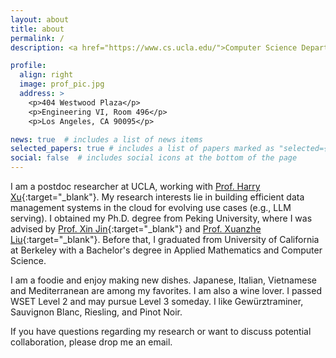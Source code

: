 ```yaml
---
layout: about
title: about
permalink: /
description: <a href="https://www.cs.ucla.edu/">Computer Science Department</a>.  <a href="https://www.ucla.edu/">UCLA</a>. 

profile:
  align: right
  image: prof_pic.jpg
  address: >
    <p>404 Westwood Plaza</p>
    <p>Engineering VI, Room 496</p>
    <p>Los Angeles, CA 90095</p>

news: true  # includes a list of news items
selected_papers: true # includes a list of papers marked as "selected={true}"
social: false  # includes social icons at the bottom of the page
---
```

I am a postdoc researcher at UCLA, working with [Prof. Harry Xu](https://web.cs.ucla.edu/~harryxu/){:target="\_blank"}. My research interests lie in building efficient data management systems in the cloud for evolving use cases (e.g., LLM serving). I obtained my Ph.D. degree from Peking University, where I was advised by [Prof. Xin Jin](https://xinjin.github.io/index.html){:target="\_blank"} and [Prof. Xuanzhe Liu](http://www.liuxuanzhe.com/){:target="\_blank"}. Before that, I graduated from University of California at Berkeley with a Bachelor's degree in Applied Mathematics and Computer Science.

I am a foodie and enjoy making new dishes. Japanese, Italian, Vietnamese and Mediterranean are among my favorites. I am also a wine lover. I passed WSET Level 2 and may pursue Level 3 someday. I like Gewürztraminer, Sauvignon Blanc, Riesling, and Pinot Noir.

If you have questions regarding my research or want to discuss potential collaboration, please drop me an email.

